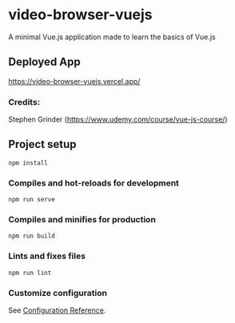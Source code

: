 # video-browser-vuejs

A minimal Vue.js application made to learn the basics of Vue.js

## Deployed App

https://video-browser-vuejs.vercel.app/

### Credits:

Stephen Grinder (https://www.udemy.com/course/vue-js-course/)

## Project setup

```
npm install
```

### Compiles and hot-reloads for development

```
npm run serve
```

### Compiles and minifies for production

```
npm run build
```

### Lints and fixes files

```
npm run lint
```

### Customize configuration

See [Configuration Reference](https://cli.vuejs.org/config/).
